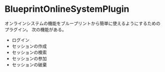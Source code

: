 # BlueprintOnlineSystemPlugin

オンラインシステムの機能をブループリントから簡単に使えるようにするためのプラグイン。
次の機能がある。
- ログイン
- セッションの作成
- セッションの検索
- セッションの参加
- セッションの破棄
